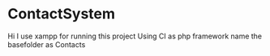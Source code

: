 # ContactSystem
Hi I use xampp for running this project Using CI as php framework name the basefolder as Contacts
